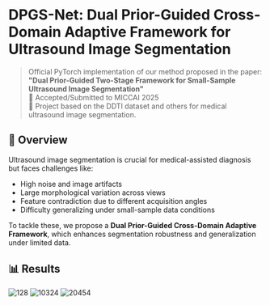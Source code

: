 # DPGS-Net: Dual Prior-Guided Cross-Domain Adaptive Framework for Ultrasound Image Segmentation

> Official PyTorch implementation of our method proposed in the paper:  
> **"Dual Prior-Guided Two-Stage Framework for Small-Sample Ultrasound Image Segmentation"**  
> 📌 Accepted/Submitted to MICCAI 2025  
> 📅 Project based on the DDTI dataset and others for medical ultrasound image segmentation.

## 🧠 Overview

Ultrasound image segmentation is crucial for medical-assisted diagnosis but faces challenges like:

- High noise and image artifacts  
- Large morphological variation across views  
- Feature contradiction due to different acquisition angles  
- Difficulty generalizing under small-sample data conditions

To tackle these, we propose a **Dual Prior-Guided Cross-Domain Adaptive Framework**, which enhances segmentation robustness and generalization under limited data.  

## 📊 Results

![128](https://github.com/user-attachments/assets/44812a85-113d-409d-826e-9c690c8e1304)
![10324](https://github.com/user-attachments/assets/9682f28a-b744-45ad-9801-33bf56c4036f)
![20454](https://github.com/user-attachments/assets/036e6889-947b-4c76-bb2f-7706205d577f)
